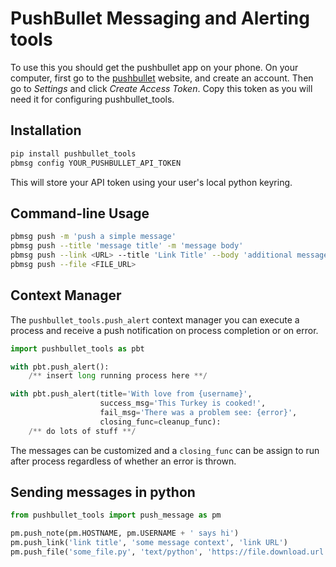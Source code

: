 # PushBullet Messaging and Alerting tools
To use this you should get the pushbullet app on your phone.
On your computer, first go to the [pushbullet](https://www.pushbullet.com/)
website, and create an account. Then go to *Settings*  and click *Create Access
Token*. Copy this token as you will need it for configuring pushbullet_tools.  

## Installation
```bash
pip install pushbullet_tools
pbmsg config YOUR_PUSHBULLET_API_TOKEN
```
This will store your API token using your user's local python keyring.

## Command-line Usage
```bash
pbmsg push -m 'push a simple message'
pbmsg push --title 'message title' -m 'message body'
pbmsg push --link <URL> --title 'Link Title' --body 'additional message to include'
pbmsg push --file <FILE_URL>
```

## Context Manager
The `pushbullet_tools.push_alert` context manager you can execute a process and
receive a push notification on process completion or on error.
```python
import pushbullet_tools as pbt

with pbt.push_alert():
    /** insert long running process here **/

with pbt.push_alert(title='With love from {username}',
                    success_msg='This Turkey is cooked!',
                    fail_msg='There was a problem see: {error}',
                    closing_func=cleanup_func):
    /** do lots of stuff **/
```

The messages can be customized and a `closing_func` can be assign to run after
process regardless of whether an error is thrown.


## Sending messages in python
```python
from pushbullet_tools import push_message as pm

pm.push_note(pm.HOSTNAME, pm.USERNAME + ' says hi')
pm.push_link('link title', 'some message context', 'link URL')
pm.push_file('some_file.py', 'text/python', 'https://file.download.url')
```


